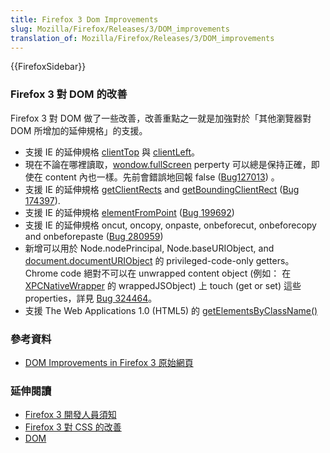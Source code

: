 ```yaml
---
title: Firefox 3 Dom Improvements
slug: Mozilla/Firefox/Releases/3/DOM_improvements
translation_of: Mozilla/Firefox/Releases/3/DOM_improvements
---
```

{{FirefoxSidebar}}

### Firefox 3 對 DOM 的改善

Firefox 3 對 DOM 做了一些改善，改善重點之一就是加強對於「其他瀏覽器對 DOM 所增加的延伸規格」的支援。

- 支援 IE 的延伸規格 [clientTop](/en/docs/DOM:element.clientTop) 與 [clientLeft](/en/docs/DOM:element.clientLeft)。
- 現在不論在哪裡讀取，[wondow.fullScreen](/en/docs/DOM:window.fullScreen) perperty 可以總是保持正確，即使在 content 內也一樣。先前會錯誤地回報 false ([Bug127013](https://bugzilla.mozilla.org/show_bug.cgi?id=127013)) 。
- 支援 IE 的延伸規格 [getClientRects](/en/docs/DOM:element.getClientRects) and [getBoundingClientRect](/en/docs/DOM:element.getBoundingClientRect) ([Bug 174397](https://bugzilla.mozilla.org/show_bug.cgi?id=174397)).
- 支援 IE 的延伸規格 [elementFromPoint](/en/docs/DOM:document.elementFromPoint) ([Bug 199692](https://bugzilla.mozilla.org/show_bug.cgi?id=199692))
- 支援 IE 的延伸規格 oncut, oncopy, onpaste, onbeforecut, onbeforecopy and onbeforepaste ([Bug 280959](https://bugzilla.mozilla.org/show_bug.cgi?id=280959))
- 新增可以用於 Node.nodePrincipal, Node.baseURIObject, and [document.documentURIObject](/en/docs/DOM:document.documentURIObject) 的 privileged-code-only getters。Chrome code 絕對不可以在 unwrapped content object (例如： 在 [XPCNativeWrapper](/en/docs/XPCNativeWrapper) 的 wrappedJSObject) 上 touch (get or set) 這些 properties，詳見 [Bug 324464](https://bugzilla.mozilla.org/show_bug.cgi?id=324464)。
- 支援 The Web Applications 1.0 (HTML5) 的 [getElementsByClassName()](/en/docs/DOM:document.getElementsByClassName)

### 參考資料

- [DOM Improvements in Firefox 3 原始網頁](/en/docs/DOM_improvements_in_Firefox_3)

### 延伸閱讀

- [Firefox 3 開發人員須知](/zh_tw/docs/Firefox_3_for_developers)
- [Firefox 3 對 CSS 的改善](/zh_tw/docs/Firefox_3_CSS_Improvement)
- [DOM](/en/docs/DOM)
